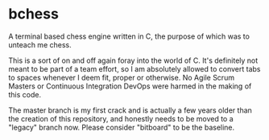 # bchess
A terminal based chess engine written in C, the purpose of which was to unteach me chess.

This is a sort of on and off again foray into the world of C.  It's definitely not meant to be part of a team effort, so I am absolutely allowed to convert tabs to spaces whenever I deem fit, proper or otherwise.  No Agile Scrum Masters or Continuous Integration DevOps were harmed in the making of this code.

The master branch is my first crack and is actually a few years older than the creation of this repository, and honestly needs to be moved to a "legacy" branch now.  Please consider "bitboard" to be the baseline.
